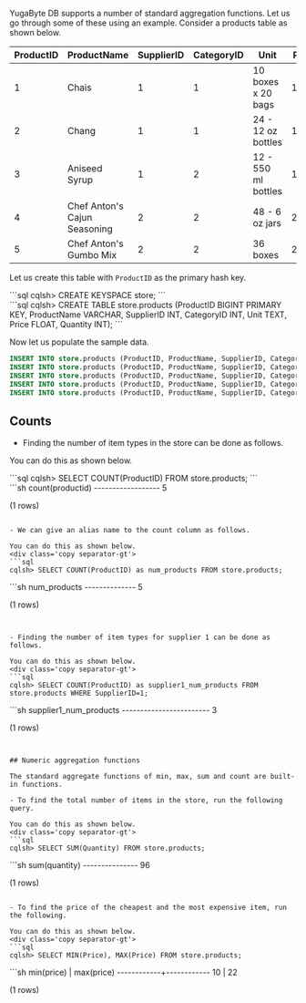 

YugaByte DB supports a number of standard aggregation functions. Let us go through some of these using an example. Consider a products table as shown below.

| ProductID | ProductName          | SupplierID | CategoryID | Unit | Price | Quantity
| ---       | ---                  | ---        | ---        | ---  | --- | ---
| 1 | Chais                        | 1 | 1 | 10 boxes x 20 bags  | 18    | 25
| 2 | Chang                        | 1 | 1 | 24 - 12 oz bottles  | 19    | 12
| 3 | Aniseed Syrup                | 1 | 2 | 12 - 550 ml bottles | 10    | 10
| 4 | Chef Anton's Cajun Seasoning | 2 | 2 | 48 - 6 oz jars      | 22    | 9
| 5 | Chef Anton's Gumbo Mix       | 2 | 2 | 36 boxes            | 21.35 | 40


Let us create this table with `ProductID` as the primary hash key.
<div class='copy separator-gt'>
```sql
cqlsh> CREATE KEYSPACE store;
```
</div>
<div class='copy separator-gt'>
```sql
cqlsh> CREATE TABLE store.products (ProductID BIGINT PRIMARY KEY, ProductName VARCHAR, SupplierID INT, CategoryID INT, Unit TEXT, Price FLOAT, Quantity INT);
```
</div>

Now let us populate the sample data.

```{.sql .copy}
INSERT INTO store.products (ProductID, ProductName, SupplierID, CategoryID, Unit, Price, Quantity) VALUES (1, 'Chais', 1, 1, '10 boxes x 20 bags', 18, 25);
INSERT INTO store.products (ProductID, ProductName, SupplierID, CategoryID, Unit, Price, Quantity) VALUES (2, 'Chang', 1, 1, '24 - 12 oz bottles', 19, 12);
INSERT INTO store.products (ProductID, ProductName, SupplierID, CategoryID, Unit, Price, Quantity) VALUES (3, 'Aniseed Syrup', 1, 2, '12 - 550 ml bottles', 10, 10);
INSERT INTO store.products (ProductID, ProductName, SupplierID, CategoryID, Unit, Price, Quantity) VALUES (4, 'Chef Anton''s Cajun Seasoning', 2, 2, '48 - 6 oz jars', 22, 9);
INSERT INTO store.products (ProductID, ProductName, SupplierID, CategoryID, Unit, Price, Quantity) VALUES (5, 'Chef Anton''s Gumbo Mix', 2, 2, '36 boxes', 21.35, 40);
```


## Counts

- Finding the number of item types in the store can be done as follows.

You can do this as shown below.
<div class='copy separator-gt'>
```sql
cqlsh> SELECT COUNT(ProductID) FROM store.products;
```
</div>
```sh
 count(productid)
------------------
                5

(1 rows)
```

- We can give an alias name to the count column as follows.

You can do this as shown below.
<div class='copy separator-gt'>
```sql
cqlsh> SELECT COUNT(ProductID) as num_products FROM store.products;
```
</div>
```sh
 num_products
--------------
            5

(1 rows)
```


- Finding the number of item types for supplier 1 can be done as follows.

You can do this as shown below.
<div class='copy separator-gt'>
```sql
cqlsh> SELECT COUNT(ProductID) as supplier1_num_products FROM store.products WHERE SupplierID=1;
```
</div>
```sh
 supplier1_num_products
------------------------
                      3

(1 rows)
```


## Numeric aggregation functions

The standard aggregate functions of min, max, sum and count are built-in functions.

- To find the total number of items in the store, run the following query.

You can do this as shown below.
<div class='copy separator-gt'>
```sql
cqlsh> SELECT SUM(Quantity) FROM store.products;
```
</div>
```sh
 sum(quantity)
---------------
            96

(1 rows)
```

- To find the price of the cheapest and the most expensive item, run the following.

You can do this as shown below.
<div class='copy separator-gt'>
```sql
cqlsh> SELECT MIN(Price), MAX(Price) FROM store.products;
```
</div>
```sh
 min(price) | max(price)
------------+------------
         10 |         22

(1 rows)
```
